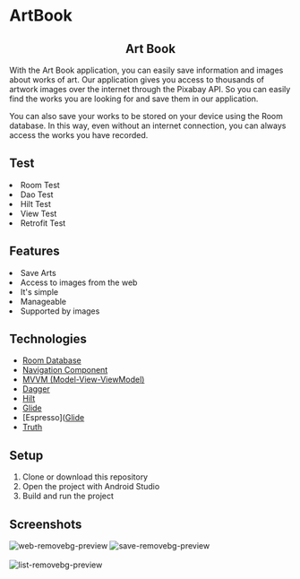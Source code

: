 # ArtBook
<div align="center"><h2>Art Book</h2> </div>


 <p>With the Art Book application, you can easily save information and images about works of art. Our application gives you access to thousands of artwork images over the internet through the Pixabay API. So you can easily find the works you are looking for and save them in our application.

You can also save your works to be stored on your device using the Room database. In this way, even without an internet connection, you can always access the works you have recorded.</p>

## Test
  <List>
        <li>Room Test</li>
        <li>Dao Test</li>
        <li>Hilt Test</li>
        <li>View Test</li>
        <li>Retrofit Test</li>
      </List>
      
## Features
  <List>
        <li>Save Arts</li>
        <li>Access to images from the web</li>
        <li>It's simple</li>
        <li>Manageable</li>
        <li>Supported by images</li>
      </List>
           

## Technologies

- [Room Database](https://developer.android.com/topic/libraries/architecture/room)
- [Navigation Component](https://developer.android.com/guide/navigation)
- [MVVM (Model-View-ViewModel)](https://developer.android.com/jetpack/docs/guide#recommended-app-arch)
- [Dagger](https://dagger.dev)
- [Hilt](https://developer.android.com/training/dependency-injection/hilt-android)
- [Glide](https://github.com/bumptech/glide)
- [Espresso]([Glide](https://github.com/bumptech/glide)
- [Truth](https://truth.dev)


## Setup
1. Clone or download this repository
2. Open the project with Android Studio
4. Build and run the project


## Screenshots

![web-removebg-preview](https://user-images.githubusercontent.com/100201401/234916713-8ee2f6ab-c656-4ee6-968f-09f3b6f8d1a1.png)
![save-removebg-preview](https://user-images.githubusercontent.com/100201401/234916731-3cc7d7d1-a28c-43bc-b315-9a538b4690ad.png)
 </br></br>
![list-removebg-preview](https://user-images.githubusercontent.com/100201401/234916742-ea361bc2-b0f7-497e-98a7-04052425f91f.png)


